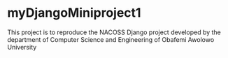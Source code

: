 # myDjangoMiniproject1



This project is to reproduce the NACOSS Django project developed by the department of Computer Science and Engineering of Obafemi Awolowo University
